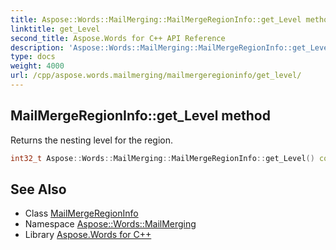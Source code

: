 ```yaml
---
title: Aspose::Words::MailMerging::MailMergeRegionInfo::get_Level method
linktitle: get_Level
second_title: Aspose.Words for C++ API Reference
description: 'Aspose::Words::MailMerging::MailMergeRegionInfo::get_Level method. Returns the nesting level for the region in C++.'
type: docs
weight: 4000
url: /cpp/aspose.words.mailmerging/mailmergeregioninfo/get_level/
---
```

## MailMergeRegionInfo::get_Level method


Returns the nesting level for the region.

```cpp
int32_t Aspose::Words::MailMerging::MailMergeRegionInfo::get_Level() const
```

## See Also

* Class [MailMergeRegionInfo](../)
* Namespace [Aspose::Words::MailMerging](../../)
* Library [Aspose.Words for C++](../../../)
